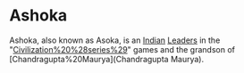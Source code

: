 # Ashoka

Ashoka, also known as Asoka, is an [Indian](Indian) [Leaders](leader) in the "[Civilization%20%28series%29](Civilization)" games and the grandson of [Chandragupta%20Maurya](Chandragupta Maurya).